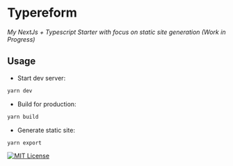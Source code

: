 # Typereform

_My NextJs + Typescript Starter with focus on static site generation (Work in Progress)_

## Usage

- Start dev server:

```sh
yarn dev
```

- Build for production:

```sh
yarn build
```

- Generate static site:

```sh
yarn export
```

[![MIT License](https://img.shields.io/badge/license-MIT-black.svg?style=flat-square)](/LICENSE)
